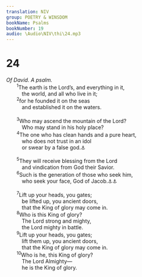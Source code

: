 ```yaml
---
translation: NIV
group: POETRY & WINSDOM
bookName: Psalms 
bookNumber: 19
audio: \Audio\NIV\thi\24.mp3
---
```


<div class="title"><h1>24</h1><i>Of David. A psalm.</i></div>
<span class="verse thi_24_1">  <sup>1</sup>The earth is the Lord’s, and everything in it, <br/>   the world, and all who live in it; <br/></span>
<span class="verse thi_24_2">  <sup>2</sup>for he founded it on the seas <br/>   and established it on the waters. <br/><br/></span>
<span class="verse thi_24_3">  <sup>3</sup>Who may ascend the mountain of the Lord? <br/>   Who may stand in his holy place? <br/></span>
<span class="verse thi_24_4">  <sup>4</sup>The one who has clean hands and a pure heart, <br/>   who does not trust in an idol <br/>   or swear by a false god.<a data-toggle="tooltip" data-placement="bottom" title="Or swear falsely">⚓</a><br/><br/></span>
<span class="verse thi_24_5">  <sup>5</sup>They will receive blessing from the Lord<br/>   and vindication from God their Savior. <br/></span>
<span class="verse thi_24_6">  <sup>6</sup>Such is the generation of those who seek him, <br/>   who seek your face, God of Jacob.<a data-toggle="tooltip" data-placement="bottom" title="Two Hebrew manuscripts and Syriac (see also Septuagint); most Hebrew manuscripts face, Jacob">⚓</a><a data-toggle="tooltip" data-placement="bottom" title="The Hebrew has Selah (a word of uncertain meaning) here and at the end of verse 10.">⚓</a><br/><br/></span>
<span class="verse thi_24_7">  <sup>7</sup>Lift up your heads, you gates; <br/>   be lifted up, you ancient doors, <br/>   that the King of glory may come in. <br/></span>
<span class="verse thi_24_8">  <sup>8</sup>Who is this King of glory? <br/>   The Lord strong and mighty, <br/>   the Lord mighty in battle. <br/></span>
<span class="verse thi_24_9">  <sup>9</sup>Lift up your heads, you gates; <br/>   lift them up, you ancient doors, <br/>   that the King of glory may come in. <br/></span>
<span class="verse thi_24_10">  <sup>10</sup>Who is he, this King of glory? <br/>   The Lord Almighty— <br/>   he is the King of glory. <br/></span>
